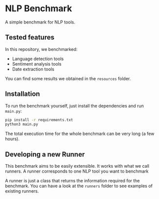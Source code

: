 # NLP Benchmark

A simple benchmark for NLP tools.

## Tested features

In this repository, we benchmarked:
- Language detection tools
- Sentiment analysis tools
- Date extraction tools

You can find some results we obtained in the `resources` folder.

## Installation

To run the benchmark yourself, just install the dependencies and run `main.py`:

```bash
pip install -r requirements.txt
python3 main.py
```

The total execution time for the whole benchmark can be very long (a few hours).

## Developing a new Runner

This benchmark aims to be easily extensible. 
It works with what we call runners.
A runner corresponds to one NLP tool you want to benchmark

A runner is just a class that returns the information required for the
benchmark.
You can have a look at the `runners` folder to see examples of existing runners.
